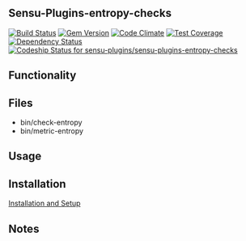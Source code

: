 ## Sensu-Plugins-entropy-checks

[ ![Build Status](https://travis-ci.org/sensu-plugins/sensu-plugins-entropy-checks.svg?branch=master)](https://travis-ci.org/sensu-plugins/sensu-plugins-entropy-checks)
[![Gem Version](https://badge.fury.io/rb/sensu-plugins-entropy-checks.svg)](http://badge.fury.io/rb/sensu-plugins-entropy-checks)
[![Code Climate](https://codeclimate.com/github/sensu-plugins/sensu-plugins-entropy-checks/badges/gpa.svg)](https://codeclimate.com/github/sensu-plugins/sensu-plugins-entropy-checks)
[![Test Coverage](https://codeclimate.com/github/sensu-plugins/sensu-plugins-entropy-checks/badges/coverage.svg)](https://codeclimate.com/github/sensu-plugins/sensu-plugins-entropy-checks)
[![Dependency Status](https://gemnasium.com/sensu-plugins/sensu-plugins-entropy-checks.svg)](https://gemnasium.com/sensu-plugins/sensu-plugins-entropy-checks)
[![Codeship Status for sensu-plugins/sensu-plugins-entropy-checks](https://codeship.com/projects/e9fd6db0-db39-0132-92e8-0eed4ec53b27/status?branch=master)](https://codeship.com/projects/79570)

## Functionality

## Files
 * bin/check-entropy
 * bin/metric-entropy

## Usage

## Installation

[Installation and Setup](https://github.com/sensu-plugins/documentation/blob/master/user_docs/installation_instructions.md)

## Notes
